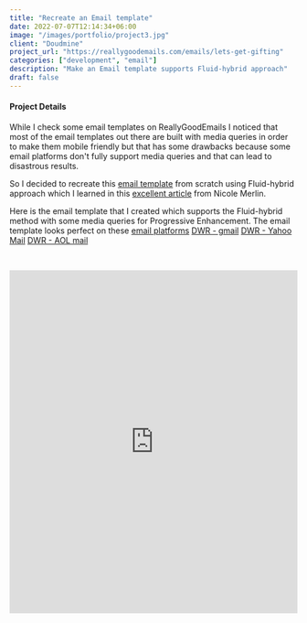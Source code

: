 ```yaml
---
title: "Recreate an Email template"
date: 2022-07-07T12:14:34+06:00
image: "/images/portfolio/project3.jpg"
client: "Doudmine"
project_url: "https://reallygoodemails.com/emails/lets-get-gifting"
categories: ["development", "email"]
description: "Make an Email template supports Fluid-hybrid approach"
draft: false
---
```


#### Project Details

While I check some email templates on ReallyGoodEmails I noticed that most of the email templates out there are built with media queries in order to make them mobile friendly but that has some drawbacks because some email platforms don't fully support media queries and that can lead to disastrous results.

So I decided to recreate this <a href="https://reallygoodemails.com/emails/lets-get-gifting" target="_blank">email template</a> from scratch using Fluid-hybrid approach which I learned in this <a href="https://webdesign.tutsplus.com/tutorials/creating-a-future-proof-responsive-email-without-media-queries--cms-23919?_ga=2.143593660.887699798.1657106175-1146721899.1652875125" target="_blank">excellent article</a> from Nicole Merlin. 

Here is the email template that I created which supports the Fluid-hybrid method with some media queries for Progressive Enhancement. The email template looks perfect on these <a href="https://www.youtube.com/watch?v=HoCyIW3D644">email platforms</a>
<a class="invisible" href="https://www.youtube.com/watch?v=q2OP3ysafrw">DWR - gmail</a>
<a class="invisible" href="https://www.youtube.com/watch?v=VgU_wDAmFdM">DWR - Yahoo Mail</a>
<a class="invisible" href="https://www.youtube.com/watch?v=xknU91NF2QY">DWR - AOL mail</a>

<iframe height="600" style="width: 100%; margin-top: 30px" scrolling="no" title="Design Within Reach - FluidHybrid" src="https://codepen.io/oudriss95/embed/YzawmQB?default-tab=html%2Cresult" frameborder="no" loading="lazy" allowtransparency="true" allowfullscreen="true">
  See the Pen <a href="https://codepen.io/oudriss95/pen/YzawmQB">
  Design Within Reach - FluidHybrid</a> by Driss OUDMINE (<a href="https://codepen.io/oudriss95">@oudriss95</a>)
  on <a href="https://codepen.io">CodePen</a>.
</iframe>


